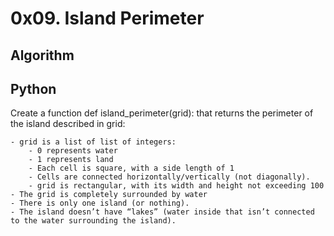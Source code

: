 # 0x09. Island Perimeter
## Algorithm
## Python

Create a function def island_perimeter(grid): that returns the perimeter of the island described in grid:

	- grid is a list of list of integers:
		- 0 represents water
		- 1 represents land
		- Each cell is square, with a side length of 1
		- Cells are connected horizontally/vertically (not diagonally).
		- grid is rectangular, with its width and height not exceeding 100
	- The grid is completely surrounded by water
	- There is only one island (or nothing).
	- The island doesn’t have “lakes” (water inside that isn’t connected to the water surrounding the island).
